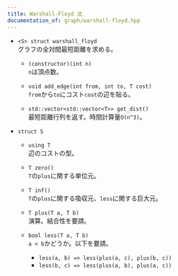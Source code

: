 ```yaml
---
title: Warshall-Floyd 法
documentation_of: graph/warshall-floyd.hpp
---
```


- `<S> struct warshall_floyd`  
  グラフの全対間最短距離を求める。

  - `(constructor)(int n)`  
    `n`は頂点数。

  - `void add_edge(int from, int to, T cost)`  
    `from`から`to`にコスト`cost`の辺を貼る。

  - `std::vector<std::vector<T>> get_dist()`  
    最短距離行列を返す。時間計算量`O(n^3)`。

- `struct S`
  - `using T`  
    辺のコストの型。

  - `T zero()`  
    `T`の`plus`に関する単位元。

  - `T inf()`  
    `T`の`plus`に関する吸収元、`less`に関する巨大元。

  - `T plus(T a, T b)`  
    演算。結合性を要請。

  - `bool less(T a, T b)`  
    `a < b`かどうか。以下を要請。
    - `less(a, b) => less(plus(a, c), plus(b, c))`
    - `less(b, c) => less(plus(a, b), plus(a, c))`
